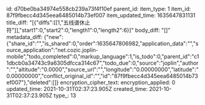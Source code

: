 id: d70be0ba34974e558cb239a73f4f10ef
parent_id: 
item_type: 1
item_id: 87f9fbecc4d345eea6485014b73ef007
item_updated_time: 1635647831131
title_diff: "[{\"diffs\":[[1,\"五线谱休止符\"]],\"start1\":0,\"start2\":0,\"length1\":0,\"length2\":6}]"
body_diff: "[]"
metadata_diff: {"new":{"share_id":"","is_shared":0,"order":1635647806982,"application_data":"","source_application":"net.cozic.joplin-mobile","todo_completed":0,"markup_language":1,"is_todo":0,"parent_id":"c11dbcb0a34743c9a6305dfcca314c67","todo_due":0,"source":"joplin","author":"","altitude":"0.0000","source_url":"","longitude":"0.00000000","latitude":"0.00000000","conflict_original_id":"","id":"87f9fbecc4d345eea6485014b73ef007"},"deleted":[]}
encryption_cipher_text: 
encryption_applied: 0
updated_time: 2021-10-31T02:37:23.905Z
created_time: 2021-10-31T02:37:23.905Z
type_: 13